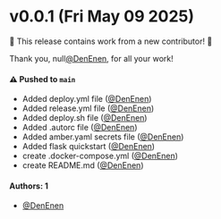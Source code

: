 # v0.0.1 (Fri May 09 2025)

:tada: This release contains work from a new contributor! :tada:

Thank you, null[@DenEnen](https://github.com/DenEnen), for all your work!

#### ⚠️ Pushed to `main`

- Added deploy.yml file ([@DenEnen](https://github.com/DenEnen))
- Added release.yml file ([@DenEnen](https://github.com/DenEnen))
- Added deploy.sh file ([@DenEnen](https://github.com/DenEnen))
- Added .autorc file ([@DenEnen](https://github.com/DenEnen))
- Added amber.yaml secrets file ([@DenEnen](https://github.com/DenEnen))
- Added flask quickstart ([@DenEnen](https://github.com/DenEnen))
- create .docker-compose.yml ([@DenEnen](https://github.com/DenEnen))
- create README.md ([@DenEnen](https://github.com/DenEnen))

#### Authors: 1

- [@DenEnen](https://github.com/DenEnen)
